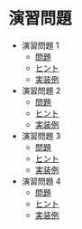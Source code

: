 # 演習問題
* 演習問題 1
  * [問題](./23.html)
  * [ヒント](./24.html)
  * [実装例](./25.html)
* 演習問題 2
  * [問題](./26.html)
  * [ヒント](./27.html)
  * [実装例](./28.html)
* 演習問題 3
  * [問題](./29.html)
  * [ヒント](./30.html)
  * [実装例](./31.html)
* 演習問題 4
  * [問題](./32.html)
  * [ヒント](./33.html)
  * [実装例](./34.html)